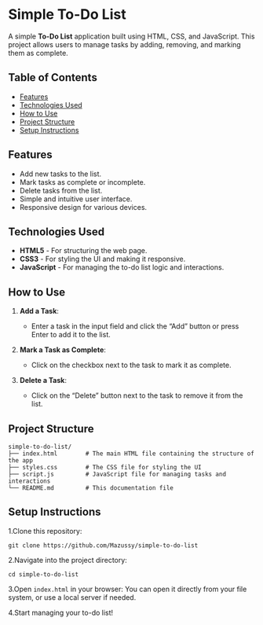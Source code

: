 # Simple To-Do List

A simple **To-Do List** application built using HTML, CSS, and JavaScript. This project allows users to manage tasks by adding, removing, and marking them as complete.

## Table of Contents


- [Features](#features)
- [Technologies Used](#technologies-used)
- [How to Use](#how-to-use)
- [Project Structure](#project-structure)
- [Setup Instructions](#setup-instructions)



## Features

- Add new tasks to the list.
- Mark tasks as complete or incomplete.
- Delete tasks from the list.
- Simple and intuitive user interface.
- Responsive design for various devices.

## Technologies Used

- **HTML5** - For structuring the web page.
- **CSS3** - For styling the UI and making it responsive.
- **JavaScript** - For managing the to-do list logic and interactions.

## How to Use

1. **Add a Task**:
   - Enter a task in the input field and click the “Add” button or press Enter to add it to the list.

2. **Mark a Task as Complete**:
   - Click on the checkbox next to the task to mark it as complete.

3. **Delete a Task**:
   - Click on the “Delete” button next to the task to remove it from the list.

## Project Structure

```plaintext
simple-to-do-list/
├── index.html        # The main HTML file containing the structure of the app
├── styles.css        # The CSS file for styling the UI
├── script.js         # JavaScript file for managing tasks and interactions
└── README.md         # This documentation file
```
## Setup Instructions

1.Clone this repository:
```
git clone https://github.com/Mazussy/simple-to-do-list
```
2.Navigate into the project directory:
```
cd simple-to-do-list
```

3.Open `index.html` in your browser: 
You can open it directly from your file system, or use a local server if needed.

4.Start managing your to-do list!
